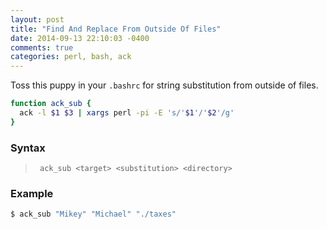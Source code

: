 ```yaml
---
layout: post
title: "Find And Replace From Outside Of Files"
date: 2014-09-13 22:10:03 -0400
comments: true
categories: perl, bash, ack
---
```


Toss this puppy in your ```.bashrc``` for string substitution from
outside of files.


```sh
function ack_sub {
  ack -l $1 $3 | xargs perl -pi -E 's/'$1'/'$2'/g'
}
```

### Syntax

> ``` ack_sub <target> <substitution> <directory>```

### Example

```sh
$ ack_sub "Mikey" "Michael" "./taxes"
```
